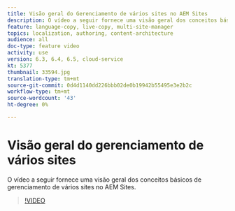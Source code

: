 ```yaml
---
title: Visão geral do Gerenciamento de vários sites no AEM Sites
description: O vídeo a seguir fornece uma visão geral dos conceitos básicos de gerenciamento de vários sites no AEM Sites.
feature: language-copy, live-copy, multi-site-manager
topics: localization, authoring, content-architecture
audience: all
doc-type: feature video
activity: use
version: 6.3, 6.4, 6.5, cloud-service
kt: 5377
thumbnail: 33594.jpg
translation-type: tm+mt
source-git-commit: 0d4d1140dd226bbb02de0b19942b55495e3e2b2c
workflow-type: tm+mt
source-wordcount: '43'
ht-degree: 0%

---
```



# Visão geral do gerenciamento de vários sites

O vídeo a seguir fornece uma visão geral dos conceitos básicos de gerenciamento de vários sites no AEM Sites.

>[!VIDEO](https://video.tv.adobe.com/v/33594?quality=12&learn=on)
